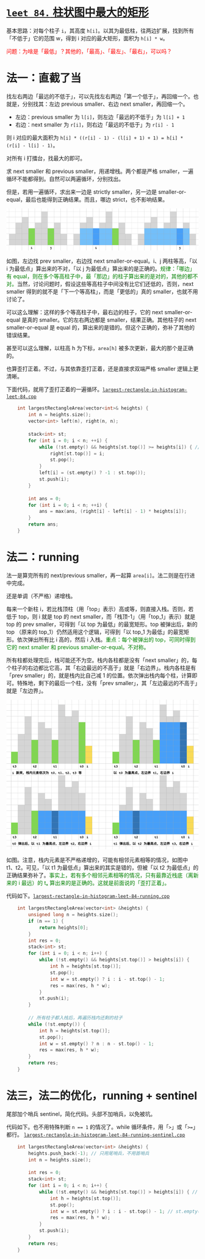 # [`leet 84.` 柱状图中最大的矩形](https://leetcode.cn/problems/largest-rectangle-in-histogram)

基本思路：对每个柱子 `i`，其高度 `h[i]`。以其为最低柱，往两边扩展，找到所有「不低于」它的范围 w，得到 i 对应的最大矩形，面积为 `h[i] * w`。

<font color="red">问题：为啥是「最低」？其他的，「最高」、「最左」、「最右」，可以吗？</font>

# 法一：直截了当

找左右两边「最远的不低于」，可以先找左右两边「第一个低于」，再回缩一个。也就是，分别找其：左边 previous smaller、右边 next smaller，再回缩一个。
- 左边：previous smaller 为 `l[i]`，则左边「最远的不低于」为 `l[i] + 1`
- 右边：next smaller 为 `r[i]`，则右边「最远的不低于」为 `r[i] - 1`

则 i 对应的最大面积为 `h[i] * ((r[i] - 1) - (l[i] + 1) + 1) = h[i] * (r[i] - l[i] - 1)`。

对所有 i 打擂台，找最大的即可。

求 next smaller 和 previous smaller，用递增栈。两个都是严格 smaller，一遍循环不能都得到。自然可以两遍循环，分别找出。

但是，若用一遍循环，求出来一边是 strictly smaller，另一边是 smaller-or-equal，最后也能得到正确结果。而且，哪边 strict，也不影响结果。

![pic](pics/leet-84-largest-rectangle-01.png)

如图，左边找 prev smaller，右边找 next smaller-or-equal。i、j 两柱等高，「以 i 为最低点」算出来的不对，「以 j 为最低点」算出来的是正确的。<font color="green">规律：「哪边」有 equal，则在多个等高柱子中，最「那边」的柱子算出来的是对的，其他的都不对。</font>当然，讨论问题时，假设这些等高柱子中间没有比它们还低的，否则，next smaller 得到的就不是「下一个等高柱」，而是「更低的」真的 smaller，也就不用讨论了。

可以这么理解：这样的多个等高柱子中，最右边的柱子，它的 next smaller-or-equal 是真的 smaller。它的左右两边都是 smaller，结果正确。其他柱子的 next smaller-or-equal 是 equal 的，算出来的是错的。但这个正确的，弥补了其他的错误结果。

甚至可以这么理解，以柱高 h 为下标，`area[h]` 被多次更新，最大的那个是正确的。

也算歪打正着。不过，与其依靠歪打正着，还是直接求双端严格 smaller 逻辑上更清晰。

下面代码，就用了歪打正着的一遍循环。[`largest-rectangle-in-histogram-leet-84.cpp`](code/largest-rectangle-in-histogram-leet-84.cpp)

```cpp
    int largestRectangleArea(vector<int>& heights) {
        int n = heights.size();
        vector<int> left(n), right(n, n);
        
        stack<int> st;
        for (int i = 0; i < n; ++i) {
            while (!st.empty() && heights[st.top()] >= heights[i]) { // 用 >= 或 > 都行
                right[st.top()] = i;
                st.pop();
            }
            left[i] = (st.empty() ? -1 : st.top());
            st.push(i);
        }
        
        int ans = 0;
        for (int i = 0; i < n; ++i) {
            ans = max(ans, (right[i] - left[i] - 1) * heights[i]);
        }
        return ans;
    }
```

# 法二：running

法一是算完所有的 next/previous smaller，再一起算 `area[i]`。法二则是在行进中完成。

还是单调（不严格）递增栈。

每来一个新柱 i，若比栈顶柱（用「top」表示）高或等，则直接入栈。否则，若低于 top，则 i 就是 top 的 next smaller，而「栈顶-1」（用「top_1」表示）就是 top 的 prev smaller，可得到「以 top 为最低」的最宽矩形。top 被弹出后，新的 top （原来的 top_1）仍然适用这个逻辑，可得到「以 top_1 为最低」的最宽矩形。依次弹出所有比 i 高的，然后 i 入栈。<font color="green">重点：每个被弹出的 top，可同时得到它的 next smaller 和 previous smaller-or-equal。不对称。</font>

所有柱都处理完后，栈可能还不为空。栈内各柱都是没有「next smaller」的，每个柱子的右边都比它高，其「右边最远的不高于」就是「右边界」。栈内各柱是有「prev smaller」的，就是栈内比自己减 1 的位置。依次弹出栈内每个柱，计算即可。特殊地，剩下的最后一个柱，没有「prev smaller」，其「左边最远的不高于」就是「左边界」。

![pic](pics/leet-84-largest-rectangle.png)

如图。注意，栈内元素是不严格递增的，可能有相邻元素相等的情况，如图中 t1、t2。可见，「以 t1 为最低点」算出来的其实是错的，但被「以 t2 为最低点」的正确结果弥补了。<font color="green">事实上，若有多个相邻元素相等的情况，只有最靠近栈底（离新来的 i 最远）的 tₓ 算出来的是正确的。这就是前面说的「歪打正着」。</font>

代码如下。[`largest-rectangle-in-histogram-leet-84-running.cpp`](code/largest-rectangle-in-histogram-leet-84-running.cpp)

```cpp
    int largestRectangleArea(vector<int> &heights) {
        unsigned long n = heights.size();
        if (n == 1) {
            return heights[0];
        }
        int res = 0;
        stack<int> st;
        for (int i = 0; i < n; i++) {
            while (!st.empty() && heights[st.top()] > heights[i]) {
                int h = heights[st.top()];
                st.pop();
                int w = st.empty() ? i : i - st.top() - 1;
                res = max(res, h * w);
            }
            st.push(i);
        }

        // 所有柱子都入栈后，再遍历栈内还剩的柱子
        while (!st.empty()) {
            int h = heights[st.top()];
            st.pop();
            int w = st.empty() ? n : n - st.top() - 1;
            res = max(res, h * w);
        }
        return res;
    }
```

# 法三，法二的优化，running + sentinel

尾部加个哨兵 sentinel，简化代码。头部不加哨兵，以免被坑。

代码如下。也不用特殊判断 `n == 1` 的情况了。while 循环条件，用「`>`」或「`>=`」都行。 [`largest-rectangle-in-histogram-leet-84-running-sentinel.cpp`](code/largest-rectangle-in-histogram-leet-84-running-sentinel.cpp)

```cpp
    int largestRectangleArea(vector<int> &heights) {
        heights.push_back(-1); // 只用尾哨兵，不用首哨兵
        int n = heights.size();

        int res = 0;
        stack<int> st;
        for (int i = 0; i < n; i++) {
            while (!st.empty() && heights[st.top()] > heights[i]) { // > 或 >= 都行
                int h = heights[st.top()];
                st.pop();
                int w = st.empty() ? i : i - st.top() - 1; // st.empty(), 对应的 st.top() 可认为值为 -1.
                res = max(res, h * w);
            }
            st.push(i);
        }
        return res;
    }
```